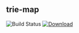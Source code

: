 ## trie-map

![Build Status](https://github.com/hiyainc-oss/trie-map/workflows/Scala%20CI/badge.svg)
[ ![Download](https://api.bintray.com/packages/hiyainc-oss/maven/trie-map/images/download.svg) ](https://bintray.com/hiyainc-oss/maven/trie-map/_latestVersion)
